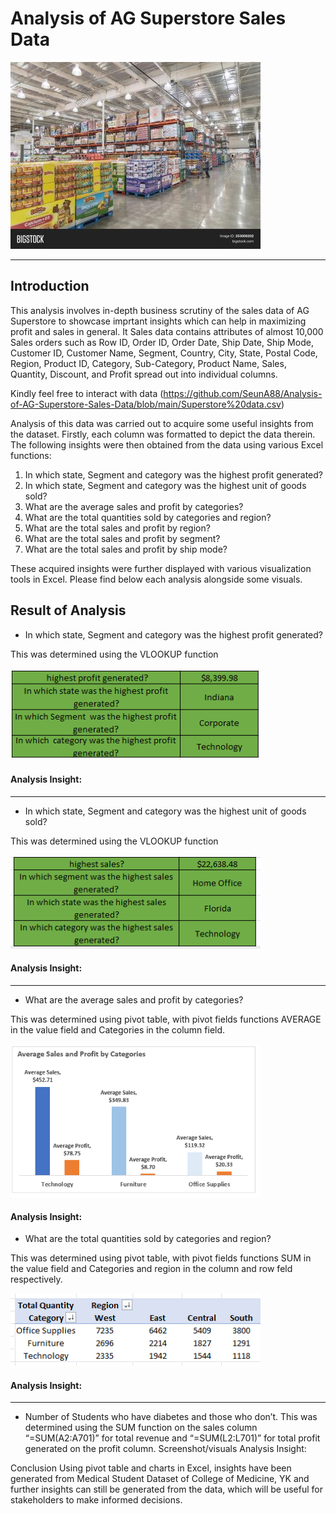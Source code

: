 # Analysis of AG Superstore Sales Data
![](store.jpg)

---

## Introduction

This analysis involves in-depth business scrutiny of the sales data of AG Superstore to showcase imprtant insights which can help in maximizing profit and sales in general.  It Sales data contains attributes of almost 10,000 Sales orders such as Row ID,	Order ID,	Order Date,	Ship Date,	Ship Mode,	Customer ID,	Customer Name,	Segment,	Country,	City,	State,	Postal Code,	Region,	Product ID,	Category,	Sub-Category,	Product Name,	Sales,	Quantity,	Discount, and	Profit spread out into individual columns. 

Kindly feel free to interact with data (https://github.com/SeunA88/Analysis-of-AG-Superstore-Sales-Data/blob/main/Superstore%20data.csv)

Analysis of this data was carried out to acquire some useful insights from the dataset. Firstly, each column was formatted to depict the data therein. The following insights were then obtained from the data using various Excel functions:
1. In which state, Segment and category was the highest profit generated?
2. In which state, Segment and category was the highest unit of goods sold?
3. What are the average sales and profit by categories?
4. What are the total quantities sold by categories and region?
5. What are the total sales and profit by region?
6. What are the total sales and profit by segment?
7. What are the total sales and profit by ship mode?

These acquired insights were further displayed with various visualization tools in Excel. Please find below each  analysis alongside some visuals.

## Result of Analysis

-	In which state, Segment and category was the highest profit generated?

This was determined using the VLOOKUP function

![](Profit.png)

#### Analysis Insight: 
---

-	In which state, Segment and category was the highest unit of goods sold?

This was determined using the VLOOKUP function

![](sales.png)

#### Analysis Insight: 
---

-	What are the average sales and profit by categories?

This was determined using pivot table, with pivot fields functions AVERAGE in the value field and Categories in the column field.

![](Categories.png)

#### Analysis Insight: 

-	What are the total quantities sold by categories and region?

This was determined using pivot table, with pivot fields functions SUM in the value field and Categories and region in the column and row feld respectively.

![](Quantity_sold.png)

#### Analysis Insight: 
---

-	Number of Students who have diabetes and those who don’t.
This was determined using the SUM function on the sales column “=SUM(A2:A701)” for total revenue and “=SUM(L2:L701)” for total profit generated on the profit column.
Screenshot/visuals
Analysis Insight: 

Conclusion
Using pivot table and charts in Excel, insights have been generated from Medical Student Dataset of College of Medicine, YK and further insights can still be generated from the data, which will be useful for stakeholders to make informed decisions.
